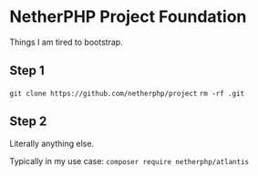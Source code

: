 # NetherPHP Project Foundation

Things I am tired to bootstrap.

## Step 1

`git clone https://github.com/netherphp/project`
`rm -rf .git`

## Step 2

Literally anything else.

Typically in my use case: `composer require netherphp/atlantis`

